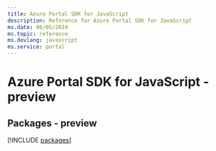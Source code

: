 ```yaml
---
title: Azure Portal SDK for JavaScript
description: Reference for Azure Portal SDK for JavaScript
ms.date: 06/05/2024
ms.topic: reference
ms.devlang: javascript
ms.service: portal
---
```

# Azure Portal SDK for JavaScript - preview
## Packages - preview
[!INCLUDE [packages](portal-index.md)]